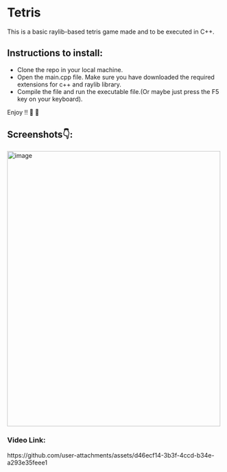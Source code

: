 <h1> Tetris </h1>

<p> This is a basic raylib-based tetris game made and to be executed in C++.</p>

<h2>Instructions to install: </h2>
<ul>
  <li>Clone the repo in your local machine.</li>
  <li>Open the main.cpp file. Make sure you have downloaded the required extensions for c++ and raylib library.</li>
  <li>Compile the file and run the executable file.(Or maybe just press the F5 key on your keyboard). </li>
</ul>
<p>Enjoy !! 🙂 🙂</p>

<h2>Screenshots👇: </h2>
<img width="497" height="642" alt="image" src="https://github.com/user-attachments/assets/32014b67-b2dc-45d8-9b1d-c387d40787c9" />
<h3>Video Link:</h3>
https://github.com/user-attachments/assets/d46ecf14-3b3f-4ccd-b34e-a293e35feee1

